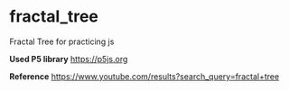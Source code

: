 # fractal_tree
Fractal Tree for practicing js

**Used P5 library**
https://p5js.org

**Reference**
https://www.youtube.com/results?search_query=fractal+tree
